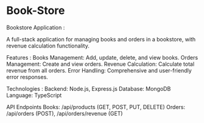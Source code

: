 # Book-Store

Bookstore Application :

A full-stack application for managing books and orders in a bookstore, with revenue calculation functionality.

Features :
Books Management: Add, update, delete, and view books.
Orders Management: Create and view orders.
Revenue Calculation: Calculate total revenue from all orders.
Error Handling: Comprehensive and user-friendly error responses.

Technologies :
Backend: Node.js, Express.js
Database: MongoDB
Language: TypeScript

API Endpoints
Books: /api/products (GET, POST, PUT, DELETE)
Orders: /api/orders (POST), /api/orders/revenue (GET)
